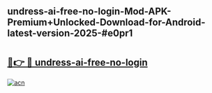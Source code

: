 ## undress-ai-free-no-login-Mod-APK-Premium+Unlocked-Download-for-Android-latest-version-2025-#e0pr1

# <h2><a href="https://bedroomkl.my?title=undress-ai-free-no-login&ref=20M">🔗👉 🔴 undress-ai-free-no-login</a></h2>

[![acn](https://github.com/user-attachments/assets/0f9c940e-d8b0-45ae-aac7-cd30a18b3e1c)](https://bedroomkl.my?title=undress-ai-free-no-login&ref=20M)

